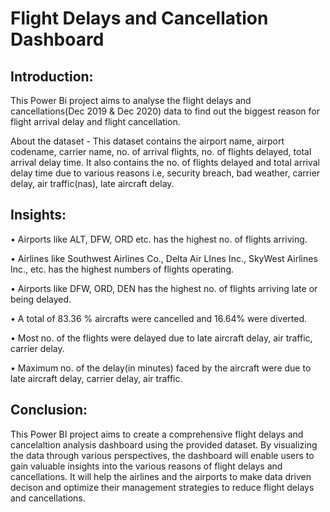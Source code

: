 # Flight Delays and Cancellation Dashboard

## Introduction:
This Power Bi project aims to  analyse the flight delays and cancellations(Dec 2019 & Dec 2020) data to find out the biggest reason for flight arrival delay and flight cancellation.

About the dataset - This dataset contains the airport name, airport codename, carrier name, no. of arrival flights, no. of flights delayed, total arrival delay time. It also contains the no. of flights delayed and total arrival delay time due to various reasons i.e, security breach, bad weather, carrier delay, air traffic(nas), late aircraft delay.

## Insights:

•	Airports like ALT, DFW, ORD etc. has the highest no. of flights arriving.

•	Airlines like Southwest Airlines Co., Delta Air LInes Inc., SkyWest Airlines Inc., etc. has the highest numbers of flights operating.

•	Airports like DFW, ORD, DEN has the highest no. of flights arriving late or being delayed.

•	A total of 83.36 % aircrafts were cancelled and 16.64% were diverted.

•	Most no. of the flights were delayed due to late aircraft delay, air traffic, carrier delay.

•	Maximum no. of the delay(in minutes) faced by the aircraft were due to late aircraft delay, carrier delay, air traffic.

## Conclusion:
This Power BI project aims to create a comprehensive flight delays and cancelaltion analysis dashboard using the provided dataset. By visualizing the data through various perspectives, the dashboard will enable users to gain valuable insights into the various reasons of flight delays and cancellations. It will help the airlines and the airports to make data driven decison and optimize their management strategies to reduce flight delays and cancellations.
